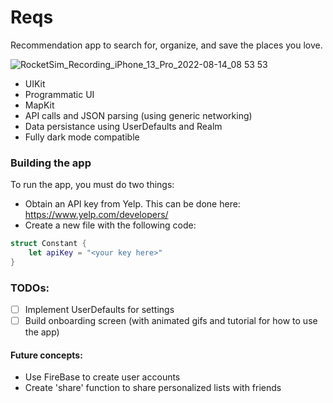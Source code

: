 # Reqs
Recommendation app to search for, organize, and save the places you love.

![RocketSim_Recording_iPhone_13_Pro_2022-08-14_08 53 53](https://user-images.githubusercontent.com/98359662/184544983-fcdbba2e-2739-47bc-986c-ad8401b5dd95.gif)

* UIKit
* Programmatic UI
* MapKit
* API calls and JSON parsing (using generic networking)
* Data persistance using UserDefaults and Realm
* Fully dark mode compatible


### Building the app

To run the app, you must do two things:
- Obtain an API key from Yelp. This can be done here: https://www.yelp.com/developers/
- Create a new file with the following code:

```swift
struct Constant {
    let apiKey = "<your key here>"
}
```

### TODOs:
* [ ] Implement UserDefaults for settings
* [ ] Build onboarding screen (with animated gifs and tutorial for how to use the app)

#### Future concepts:
* Use FireBase to create user accounts
* Create 'share' function to share personalized lists with friends
